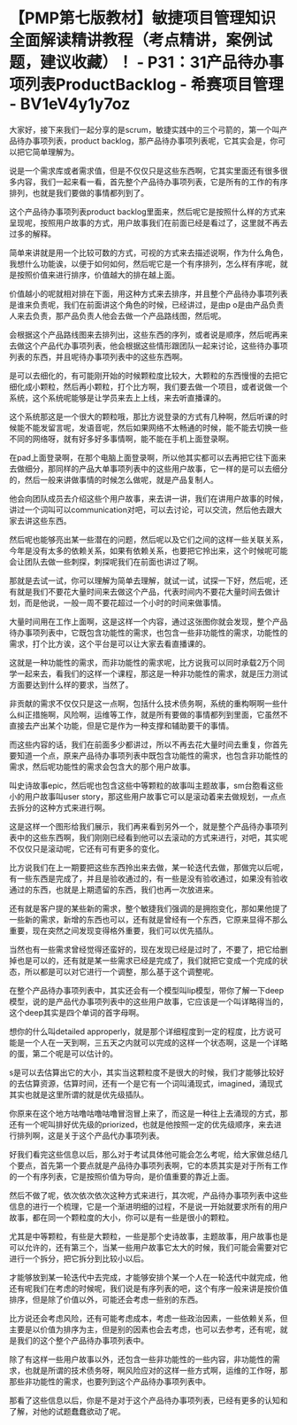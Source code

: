 # 【PMP第七版教材】敏捷项目管理知识全面解读精讲教程（考点精讲，案例试题，建议收藏）！ - P31：31产品待办事项列表ProductBacklog - 希赛项目管理 - BV1eV4y1y7oz

大家好，接下来我们一起分享的是scrum，敏捷实践中的三个弓箭的，第一个叫产品待办事项列表，product backlog，那产品待办事项列表呢，它其实会是，你可以把它简单理解为。

说是一个需求库或者需求值，但是不仅仅只是这些东西啊，它其实里面还有很多很多内容，我们一起来看一看，首先整个产品待办事项列表，它是所有的工作的有序排列，也就是我们要做的事情都列到了。

这个产品待办事项列表product backlog里面来，然后呢它是按照什么样的方式来呈现呢，按照用户故事的方式，用户故事我们在前面已经是看过了，这里就不再去过多的解释。

简单来讲就是用一个比较可数的方式，可视的方式来去描述说啊，作为什么角色，我想什么功能诶，以便于如何如何，然后呢它是一个有序排列，怎么样有序呢，就是按照价值来进行排序，价值越大的排在越上面。

价值越小的呢就相对排在下面，用这种方式来去排序，并且整个产品待办事项列表是谁来负责呢，我们在前面讲这个角色的时候，已经讲过，是由p o是由产品负责人来去负责，那产品负责人他会去做一个产品路线图，然后呢。

会根据这个产品路线图来去排列出，这些东西的序列，或者说是顺序，然后呢再来去做这个产品代办事项列表，他会根据这些情形跟团队一起来讨论，这些待办事项列表的东西，并且呢待办事项列表中的这些东西啊。

是可以去细化的，有可能刚开始的时候颗粒度比较大，大颗粒的东西慢慢的去把它细化成小颗粒，然后再小颗粒，打个比方啊，我们要去做一个项目，或者说做一个系统，这个系统呢能够是让学员来去上上线，来去听直播课的。

这个系统那这是一个很大的颗粒哦，那比方说登录的方式有几种啊，然后听课的时候能不能发留言呢，发语音呢，然后如果网络不太畅通的时候，能不能去切换一些不同的网络呀，就有好多好多事情啊，能不能在手机上面登录啊。

在pad上面登录啊，在那个电脑上面登录啊，所以他其实都可以去再把它往下面来去做细分，那同样的产品大单事项列表中的这些用户故事，它一样的是可以去细分的，然后一般来讲做事情的时候怎么做呢，就是产品复制人。

他会向团队成员去介绍这些个用户故事，来去讲一讲，我们在讲用户故事的时候，讲过一个词叫可以communication对吧，可以去讨论，可以交流，然后他去跟大家去讲这些东西。

然后呢也能够亮出某一些潜在的问题，然后呢以及它们之间的这样一些关联关系，今年是没有太多的依赖关系，如果有依赖关系，也要把它拎出来，这个时候呢可能会让团队去做一些刺探，刺探呢我们在前面也讲过了啊。

那就是去试一试，你可以理解为简单去理解，就试一试，试探一下好，然后呢，还有就是我们不要花大量时间来去做这个产品，代表时间内不要花大量时间去做计划，而是他说，一般一周不要花超过一个小时的时间来做事情。

大量时间用在工作上面啊，这是这样一个内容，通过这张图你就会发现，整个产品待办事项列表中，它既包含功能性的需求，也包含一些非功能性的需求，功能性的需求，打个比方诶，这个平台是可以让大家去看直播课的。

这就是一种功能性的需求，而非功能性的需求呢，比方说我可以同时承载2万个同学一起来去，看我们的这样一个课程，那这是一种非功能性的需求，就是压力测试方面要达到什么样的要求，当然了。

非贡献的需求不仅仅只是这一点啊，包括什么技术债务啊，系统的重构啊啊一些什么纠正措施啊，风险啊，运维等工作，就是所有要做的事情都列到里面，它虽然不直接去产出某个功能，但是它是作为一种支撑和辅助要干的事情。

而这些内容的话，我们在前面多少都讲过，所以不再去花大量时间去重复，你首先要知道一个点，原来产品待办事项列表中既包含功能性的需求，也包含非功能性的需求，然后呢功能性的需求会包含大的那个用户故事。

叫史诗故事epic，然后呢也包含这些中等颗粒的故事叫主题故事，sm台胞看这些小的用户故事叫user story，那这些用户故事它可以是滚动着来去做规划，一点点去拆分的这种方式来进行啊。

这是这样一个图形给我们展示，我们再来看到另外一个，就是整个产品待办事项列表中的这些东西啊，我们刚刚已经看到他可以去滚动的方式来进行，对吧，其实呢不仅仅只是滚动呢，它还有可有更多的变化。

比方说我们在上一期要把这些东西拎出来去做，某一轮迭代去做，那做完以后呢，有一些东西是完成了，并且是验收通过的，有一些是没有验收通过，如果没有验收通过的东西，也就是上期遗留的东西，我们也再一次放进来。

还有就是客户提的某些新的需求，整个敏捷我们强调的是拥抱变化，那如果他提了一些新的需求，新增的东西也可以，还有就是曾经有一个东西，它原来显得不那么重要，现在突然之间发现变得格外重要，我们可以优先插队。

当然也有一些需求曾经觉得还蛮好的，现在发现已经是过时了，不要了，把它给删掉也是可以的，还有就是某一些需求已经是完成了，我们就把它变成一个完成的状态，所以都是可以对它进行一个调整，那么基于这个调整呢。

在整个产品待办事项列表中，其实还会有一个模型叫lip模型，带你了解一下deep模型，说的是产品代办事项列表中的这些用户故事，它应该是一个叫详略得当的，这个deep其实是四个单词的首字母啊。

想你的什么叫detailed approperly，就是那个详细程度到一定的程度，比方说可能是一个人在一天到啊，三五天之内就可以完成的这样一个状态啊，这是一个详略的蛋，第二个呢是可以估计的。

s是可以去估算出它的大小，其实当这颗粒度不是很大的时候，我们才能够比较好的去估算资源，估算时间，还有一个是它有一个词叫涌现式，imagined，涌现式其实也就是这里所谓的就是优先级插队。

你原来在这个地方咕噜咕噜咕噜冒泡冒上来了，而这是一种往上去涌现的方式，那还有一个呢叫排好优先级的priorized，也就是他按照一定的优先级顺序，来去进行排列啊，这是关于这个产品代办事项列表。

好我们看完这些信息以后，那么对于考试具体他可能会怎么考呢，给大家做总结几个要点，首先第一个要点就是产品待办事项列表啊，它的本质其实是对于所有工作的一个有序列表，它是按照价值为导向，是价值重要的靠近上面。

然后不做了呢，依次依次依次这种方式来进行，其次呢，产品待办事项列表中这些信息的进行一个梳理，它是一个渐进明细的过程，不是说一开始就要求所有的用户故事，都在同一个颗粒度的大小，你可以是有一些是很小的颗粒。

尤其是中等颗粒，有些是大颗粒，一些是那个史诗故事，主题故事，用户故事也是可以允许的，还有第三个，当某一些用户故事它太大的时候，我们可能会需要对它进行一个拆分，把它拆分到比较小以后。

才能够放到某一轮迭代中去完成，才能够安排个某一个人在一轮迭代中就完成，他还有呢我们在考虑的时候呢，我们说是有序列表的吧，这个有序一般来讲是按价值排序，但是除了价值以外，可能还会考虑一些别的东西。

比方说还会考虑风险，还有可能考虑成本，考虑一些政治因素，一些依赖关系，但主要是以价值为排序为主，但是别的因素也会去考虑，也可以去参考，还有呢，就是我们的这个整个产品待办事项列表中。

除了有这样一些用户故事以外，还包含一些非功能性的一些内容，非功能性的需求，也就是所谓的技术债务呀，啊风险应对的这样一些方式啊，运维的工作呀，那那些非功能性的需求，也要列到这个产品待办事项列表中。

那看了这些信息以后，你是不是对于这个产品待办事项列表，已经有更多的认知和了解，对他的试题蠢蠢欲动了呢。

